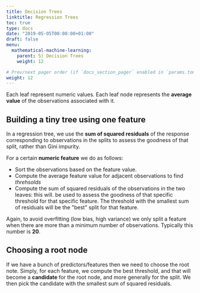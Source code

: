 ```yaml
---
title: Decision Trees
linktitle: Regression Trees
toc: true
type: docs
date: "2019-05-05T00:00:00+01:00"
draft: false
menu:
  mathematical-machine-learning:
    parent: 5) Decision Trees
    weight: 12

# Prev/next pager order (if `docs_section_pager` enabled in `params.toml`)
weight: 12
---
```

Each leaf represent numeric values. Each leaf node represents the **average value** of the observations associated with it.

## Building a tiny tree using one feature
In a regression tree, we use the **sum of squared residuals** of the response corresponding to observations in the splits to assess the goodness of that split, rather than Gini impurity.

For a certain **numeric feature** we do as follows:

- Sort the observations based on the feature value.
- Compute the average feature value for adjacent observations to find *threhsolds*
- Compute the sum of squared residuals of the observations in the two leaves: this will. be used to assess the goodness of that specific threshold for that specific feature. The threshold with the smallest sum of residuals will be the "best" split for that feature.

Again, to avoid overfitting (low bias, high variance) we only split a feature when there are more than a minimum number of observations. Typically this number is **20**.

## Choosing a root node
If we have a bunch of predictors/features then we need to choose the root note. Simply, for each feature, we compute the best threshold, and that will become a **candidate** for the root node, and more generally for the split. We then pick the candidate with the smallest sum of squared residuals.

